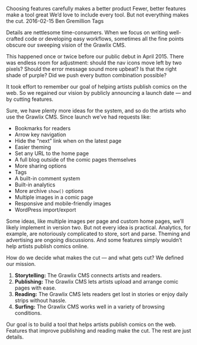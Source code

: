 Choosing features carefully makes a better product
Fewer, better features make a tool great
We’d love to include every tool. But not everything makes the cut.
2016-02-15
Ben Gremillion
Tags

Details are nettlesome time-consumers. When we focus on writing well-crafted code or developing easy workflows, sometimes all the fine points obscure our sweeping vision of the Grawlix CMS.

This happened once or twice before our public debut in April 2015. There was endless room for adjustment: should the nav icons move left by two pixels? Should the error message sound more upbeat? Is that the right shade of purple? Did we push every button combination possible?

It took effort to remember our goal of helping artists publish comics on the web. So we regained our vision by publicly announcing a launch date — and by cutting features.

Sure, we have plenty more ideas for the system, and so do the artists who use the Grawlix CMS. Since launch we’ve had requests like:

- Bookmarks for readers
- Arrow key navigation
- Hide the “next” link when on the latest page
- Easier theming
- Set any URL to the home page
- A full blog outside of the comic pages themselves
- More sharing options
- Tags
- A built-in comment system
- Built-in analytics
- More archive `show()` options
- Multiple images in a comic page
- Responsive and mobile-friendly images
- WordPress import/export

Some ideas, like multiple images per page and custom home pages, we’ll likely implement in version two. But not every idea is practical. Analytics, for example, are notoriously complicated to store, sort and parse. Theming and advertising are ongoing discussions. And some features simply wouldn’t help artists publish comics online.

How do we decide what makes the cut — and what gets cut? We defined our mission.

1. **Storytelling:** The Grawlix CMS connects artists and readers.
2. **Publishing:** The Grawlix CMS lets artists upload and arrange comic pages with ease.
3. **Reading:** The Grawlix CMS lets readers get lost in stories or enjoy daily strips without hassle.
4. **Surfing:** The Grawlix CMS works well in a variety of browsing conditions.

Our goal is to build a tool that helps artists publish comics on the web. Features that improve publishing and reading make the cut. The rest are just details.
